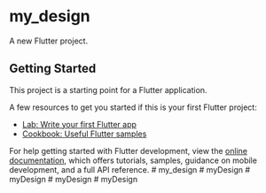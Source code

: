 # my_design

A new Flutter project.

## Getting Started

This project is a starting point for a Flutter application.

A few resources to get you started if this is your first Flutter project:

- [Lab: Write your first Flutter app](https://docs.flutter.dev/get-started/codelab)
- [Cookbook: Useful Flutter samples](https://docs.flutter.dev/cookbook)

For help getting started with Flutter development, view the
[online documentation](https://docs.flutter.dev/), which offers tutorials,
samples, guidance on mobile development, and a full API reference.
#   m y _ d e s i g n  
 #   m y D e s i g n  
 #   m y D e s i g n  
 #   m y D e s i g n  
 #   m y D e s i g n  
 